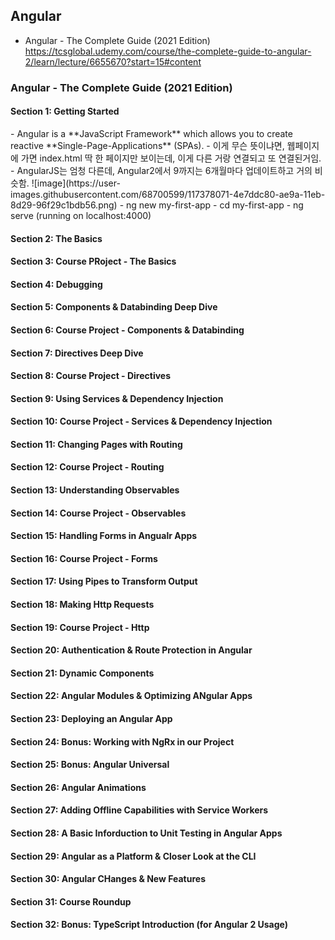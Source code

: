 ## Angular
- Angular - The Complete Guide (2021 Edition) https://tcsglobal.udemy.com/course/the-complete-guide-to-angular-2/learn/lecture/6655670?start=15#content

### Angular - The Complete Guide (2021 Edition)

#### Section 1: Getting Started

<What is Angular>
- Angular is a **JavaScript Framework** which allows you to create reactive **Single-Page-Applications** (SPAs).
- 이게 무슨 뜻이냐면, 웹페이지에 가면 index.html 딱 한 페이지만 보이는데, 이게 다른 거랑 연결되고 또 연결된거임.

<Understanding Angular Version>
- AngularJS는 엄청 다른데, Angular2에서 9까지는 6개월마다 업데이트하고 거의 비슷함.
![image](https://user-images.githubusercontent.com/68700599/117378071-4e7ddc80-ae9a-11eb-8d29-96f29c1bdb56.png)

<Project Setup>
- ng new my-first-app
- cd my-first-app
- ng serve (running on localhost:4000)


#### Section 2: The Basics


#### Section 3: Course PRoject - The Basics

#### Section 4: Debugging

#### Section 5: Components & Databinding Deep Dive

#### Section 6: Course Project - Components & Databinding

#### Section 7: Directives Deep Dive

#### Section 8: Course Project - Directives

#### Section 9: Using Services & Dependency Injection

#### Section 10: Course Project - Services & Dependency Injection

#### Section 11: Changing Pages with Routing

#### Section 12: Course Project - Routing

#### Section 13: Understanding Observables

#### Section 14: Course Project - Observables

#### Section 15: Handling Forms in Angualr Apps

#### Section 16: Course Project - Forms

#### Section 17: Using Pipes to Transform Output

#### Section 18: Making Http Requests

#### Section 19: Course Project - Http

#### Section 20: Authentication & Route Protection in Angular

#### Section 21: Dynamic Components

#### Section 22: Angular Modules & Optimizing ANgular Apps

#### Section 23: Deploying an Angular App

#### Section 24: Bonus: Working with NgRx in our Project

#### Section 25: Bonus: Angular Universal

#### Section 26: Angular Animations

#### Section 27: Adding Offline Capabilities with Service Workers

#### Section 28: A Basic Inforduction to Unit Testing in Angular Apps

#### Section 29: Angular as a Platform & Closer Look at the CLI

#### Section 30: Angular CHanges & New Features

#### Section 31: Course Roundup

#### Section 32: Bonus: TypeScript Introduction (for Angular 2 Usage)
